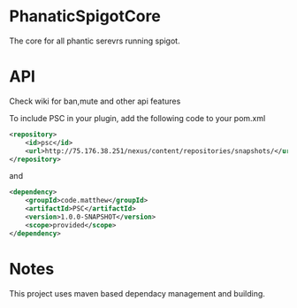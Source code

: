 # PhanaticSpigotCore
The core for all phantic serevrs running spigot.

# API
Check wiki for ban,mute and other api features

To include PSC in your plugin, add the following code to your pom.xml
```xml
<repository>
    <id>psc</id>
    <url>http://75.176.38.251/nexus/content/repositories/snapshots/</url>
</repository>
```

and
```xml
<dependency>
    <groupId>code.matthew</groupId>
    <artifactId>PSC</artifactId>
    <version>1.0.0-SNAPSHOT</version>
    <scope>provided</scope>
</dependency>
```

# Notes
This project uses maven based dependacy management and building.